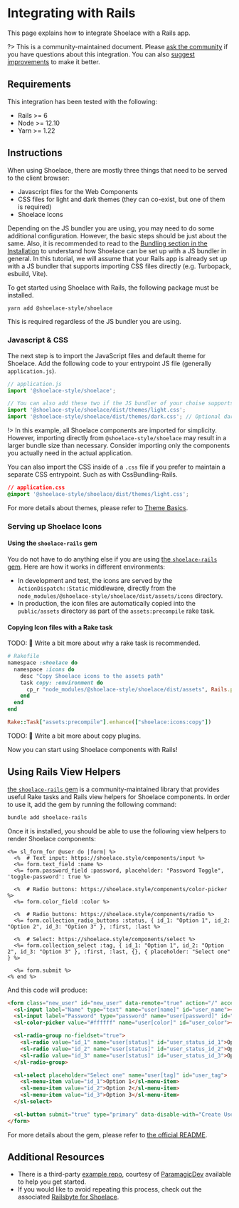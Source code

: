 # Integrating with Rails

This page explains how to integrate Shoelace with a Rails app.

?> This is a community-maintained document. Please [ask the community](/resources/community) if you have questions about this integration. You can also [suggest improvements](https://github.com/shoelace-style/shoelace/blob/next/docs/tutorials/integrating-with-rails.md) to make it better.

## Requirements

This integration has been tested with the following:

- Rails >= 6
- Node >= 12.10
- Yarn >= 1.22

## Instructions

When using Shoelace, there are mostly three things that need to be served to the client browser:

- Javascript files for the Web Components
- CSS files for light and dark themes (they can co-exist, but one of them is required)
- Shoelace Icons

Depending on the JS bundler you are using, you may need to do some additional configuration. However, the basic steps
should be just about the same. Also, it is recommended to read to the [Bundling section in the Installation](/getting-started/installation?id=bundling)
to understand how Shoelace can be set up with a JS bundler in general. In this tutorial, we will assume that your Rails app
is already set up with a JS bundler that supports importing CSS files directly (e.g. Turbopack, esbuild, Vite).

To get started using Shoelace with Rails, the following package must be installed.

```bash
yarn add @shoelace-style/shoelace
```

This is required regardless of the JS bundler you are using.

### Javascript & CSS

The next step is to import the JavaScript files and default theme for Shoelace. Add the following code to your
entrypoint JS file (generally `application.js`).

```js
// application.js
import '@shoelace-style/shoelace';

// You can also add these two if the JS bundler of your choise supports importing CSS files.
import '@shoelace-style/shoelace/dist/themes/light.css';
import '@shoelace-style/shoelace/dist/themes/dark.css'; // Optional dark mode
```

!> In this example, all Shoelace components are imported for simplicity. However, importing directly from
`@shoelace-style/shoelace` may result in a larger bundle size than necessary. Consider importing only the components
you actually need in the actual application.

You can also import the CSS inside of a `.css` file if you prefer to maintain a separate CSS entrypoint.
Such as with CssBundling-Rails.

```css
// application.css
@import '@shoelace-style/shoelace/dist/themes/light.css';
```

For more details about themes, please refer to [Theme Basics](/getting-started/themes?id=theme-basics).

### Serving up Shoelace Icons

#### Using the `shoelace-rails` gem

You do not have to do anything else if you are using [the `shoelace-rails` gem](https://github.com/yuki24/shoelace-rails).
Here are how it works in different environments:

- In development and test, the icons are served by the `ActionDispatch::Static` middleware, directly from the
  `node_modules/@shoelace-style/shoelace/dist/assets/icons` directory.
- In production, the icon files are automatically copied into the `public/assets` directory as part of the
  `assets:precompile` rake task.

#### Copying Icon files with a Rake task

TODO: 🚧 Write a bit more about why a rake task is recommended.

```ruby
# Rakefile
namespace :shoelace do
  namespace :icons do
    desc "Copy Shoelace icons to the assets path"
    task copy: :environment do
      cp_r "node_modules/@shoelace-style/shoelace/dist/assets", Rails.public_path
    end
  end
end

Rake::Task["assets:precompile"].enhance(["shoelace:icons:copy"])
```

TODO: 🚧 Write a bit more about copy plugins.

Now you can start using Shoelace components with Rails!

## Using Rails View Helpers

[the `shoelace-rails` gem](https://github.com/yuki24/shoelace-rails) is a community-maintained library that provides useful Rake tasks and Rails view helpers for
Shoelace components. In order to use it, add the gem by running the following command:

```bash
bundle add shoelace-rails
```

Once it is installed, you should be able to use the following view helpers to render Shoelace components:

```erb
<%= sl_form_for @user do |form| %>
  <%  # Text input: https://shoelace.style/components/input %>
  <%= form.text_field :name %>
  <%= form.password_field :password, placeholder: "Password Toggle", 'toggle-password': true %>

  <%  # Radio buttons: https://shoelace.style/components/color-picker %>
  <%= form.color_field :color %>

  <%  # Radio buttons: https://shoelace.style/components/radio %>
  <%= form.collection_radio_buttons :status, { id_1: "Option 1", id_2: "Option 2", id_3: "Option 3" }, :first, :last %>

  <%  # Select: https://shoelace.style/components/select %>
  <%= form.collection_select :tag, { id_1: "Option 1", id_2: "Option 2", id_3: "Option 3" }, :first, :last, {}, { placeholder: "Select one" } %>

  <%= form.submit %>
<% end %>
```

And this code will produce:

```html
<form class="new_user" id="new_user" data-remote="true" action="/" accept-charset="UTF-8" method="post">
  <sl-input label="Name" type="text" name="user[name]" id="user_name"></sl-input>
  <sl-input label="Password" type="password" name="user[password]" id="user_password"></sl-input>
  <sl-color-picker value="#ffffff" name="user[color]" id="user_color"></sl-color-picker>

  <sl-radio-group no-fieldset="true">
    <sl-radio value="id_1" name="user[status]" id="user_status_id_1">Option 1</sl-radio>
    <sl-radio value="id_2" name="user[status]" id="user_status_id_2">Option 2</sl-radio>
    <sl-radio value="id_3" name="user[status]" id="user_status_id_3">Option 3</sl-radio>
  </sl-radio-group>

  <sl-select placeholder="Select one" name="user[tag]" id="user_tag">
    <sl-menu-item value="id_1">Option 1</sl-menu-item>
    <sl-menu-item value="id_2">Option 2</sl-menu-item>
    <sl-menu-item value="id_3">Option 3</sl-menu-item>
  </sl-select>

  <sl-button submit="true" type="primary" data-disable-with="Create User">Create User</sl-button>
</form>
```

For more details about the gem, please refer to [the official README](https://github.com/yuki24/shoelace-rails).

## Additional Resources

- There is a third-party [example repo](https://github.com/ParamagicDev/rails-shoelace-example), courtesy of [ParamagicDev](https://github.com/ParamagicDev) available to help you get started.
- If you would like to avoid repeating this process, check out the associated [Railsbyte for Shoelace](https://railsbytes.com/templates/X8BsEb).
